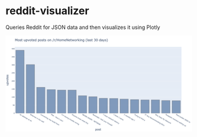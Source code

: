 # reddit-visualizer
Queries Reddit for JSON data and then visualizes it using Plotly

![Alt text](./outputs/plot.png?raw=true "image")